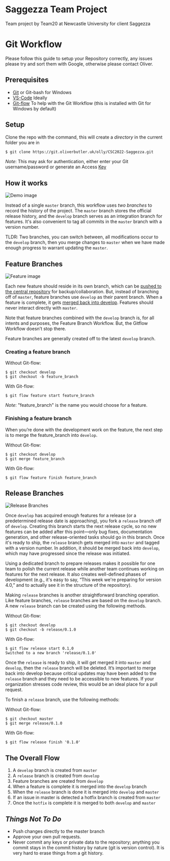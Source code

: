 # Saggezza Team Project

Team project by Team20 at Newcastle University for client Saggezza

# Git Workflow

Please follow this guide to setup your Repository correctly, any issues please try and sort them with Google, otherwise please contact Oliver.

## Prerequisites

- [Git](https://git-scm.com/downloads) or Git-bash for Windows
- [VS-Code](https://code.visualstudio.com/download) Ideally
- [Git-flow](https://github.com/nvie/gitflow/wiki/Installation) To help with the Git Workflow (this is installed with Git for Windows by default)

## Setup

Clone the repo with the command, this will create a _directory_ in the current folder you are in

```bash
$ git clone https://git.oliverbutler.uk/olly/CSC2022-Saggezza.git
```

_Note_: This may ask for authentication, either enter your Git username/password or generate an Access [Key](https://docs.gitlab.com/ee/ssh/)

## How it works

![Demo image](<https://wac-cdn.atlassian.com/dam/jcr:2bef0bef-22bc-4485-94b9-a9422f70f11c/02%20(2).svg?cdnVersion=810>)

Instead of a single `master` branch, this workflow uses _two branches_ to record the history of the project. The `master` branch stores the official release history, and the `develop` branch serves as an integration branch for features. It's also convenient to tag all commits in the `master` branch with a version number.

TLDR: Two branches, you can switch between, all modifications occur to the `develop` branch, then you merge changes to `master` when we have made enough progress to warrant updating the `master`.

## Feature Branches

![Feature image](<https://wac-cdn.atlassian.com/dam/jcr:b5259cce-6245-49f2-b89b-9871f9ee3fa4/03%20(2).svg?cdnVersion=810>)

Each new feature should reside in its own branch, which can be [pushed to the central repository](https://www.atlassian.com/git/tutorials/syncing/git-push) for backup/collaboration. But, instead of branching off of `master`, feature branches use `develop` as their parent branch. When a feature is complete, it gets [merged back into develop](https://www.atlassian.com/git/tutorials/using-branches/git-merge). Features should never interact directly with `master`.

Note that feature branches combined with the `develop` branch is, for all intents and purposes, the Feature Branch Workflow. But, the Gitflow Workflow doesn’t stop there.

Feature branches are generally created off to the latest `develop` branch.

### Creating a feature branch

Without Git-flow:

```shell
$ git checkout develop
$ git checkout -b feature_branch
```

With Git-flow:

```shell
$ git flow feature start feature_branch
```

_Note_: "feature_branch" is the name you would choose for a feature.

### Finishing a feature branch

When you’re done with the development work on the feature, the next step is to merge the feature_branch into `develop`.

Without Git-flow:

```shell
$ git checkout develop
$ git merge feature_branch
```

With Git-flow:

```shell
$ git flow feature finish feature_branch
```

## Release Branches

![Release Branches](<https://wac-cdn.atlassian.com/dam/jcr:a9cea7b7-23c3-41a7-a4e0-affa053d9ea7/04%20(1).svg?cdnVersion=810>)

Once `develop` has acquired enough features for a release (or a predetermined release date is approaching), you fork a `release` branch off of `develop`. Creating this branch starts the next release cycle, so no new features can be added after this point—only bug fixes, documentation generation, and other release-oriented tasks should go in this branch. Once it's ready to ship, the `release` branch gets merged into `master` and tagged with a version number. In addition, it should be merged back into `develop`, which may have progressed since the release was initiated.

Using a dedicated branch to prepare releases makes it possible for one team to polish the current release while another team continues working on features for the next release. It also creates well-defined phases of development (e.g., it's easy to say, “This week we're preparing for version 4.0,” and to actually see it in the structure of the repository).

Making `release` branches is another straightforward branching operation. Like feature branches, `release` branches are based on the `develop` branch. A new `release` branch can be created using the following methods.

Without Git-flow:

```shell
$ git checkout develop
$ git checkout -b release/0.1.0
```

With Git-flow:

```shell
$ git flow release start 0.1.0
Switched to a new branch 'release/0.1.0'
```

Once the `release` is ready to ship, it will get merged it into `master` and `develop`, then the `release` branch will be deleted. It’s important to merge back into develop because critical updates may have been added to the `release` branch and they need to be accessible to new features. If your organization stresses code review, this would be an ideal place for a pull request.

To finish a `release` branch, use the following methods:

Without Git-flow:

```shell
$ git checkout master
$ git merge release/0.1.0
```

With Git-flow:

```shell
$ git flow release finish '0.1.0'
```

## The Overall Flow

1. A `develop` branch is created from `master`
2. A `release` branch is created from `develop`
3. Feature branches are created from `develop`
4. When a feature is complete it is merged into the `develop` branch
5. When the `release` branch is done it is merged into `develop` and `master`
6. If an issue in master is detected a hotfix branch is created from `master`
7. Once the `hotfix` is complete it is merged to both `develop` and `master`

## _Things Not To Do_

- Push changes directly to the master branch
- Approve your own pull requests.
- Never commit any keys or private data to the repository; anything you commit stays in the commit history by nature (git is version control). It is very hard to erase things from a git history.
